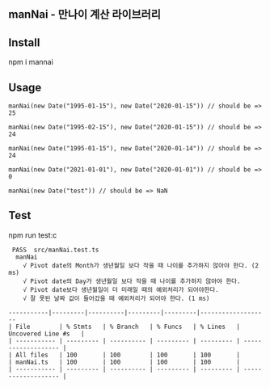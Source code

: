 ## manNai - 만나이 계산 라이브러리

## Install

npm i mannai

## Usage

`manNai(new Date("1995-01-15"), new Date("2020-01-15")) // should be => 25`

`manNai(new Date("1995-02-15"), new Date("2020-01-15")) // should be => 24`

`manNai(new Date("1995-01-15"), new Date("2020-01-14")) // should be => 24`

`manNai(new Date("2021-01-01"), new Date("2020-01-01")) // should be => 0`

`manNai(new Date("test")) // should be => NaN`

## Test

npm run test:c

```
 PASS  src/manNai.test.ts
  manNai
    √ Pivot date의 Month가 생년월일 보다 작을 때 나이를 추가하지 않아야 한다. (2 ms)
    √ Pivot date의 Day가 생년월일 보다 작을 때 나이를 추가하지 않아야 한다.
    √ Pivot date보다 생년월일이 더 미래일 때의 예외처리가 되어야한다.
    √ 잘 못된 날짜 값이 들어갔을 때 예외처리가 되어야 한다. (1 ms)

-----------|---------|----------|---------|---------|-------------------
| File        | % Stmts   | % Branch   | % Funcs   | % Lines   | Uncovered Line #s   |
| ----------- | --------- | ---------- | --------- | --------- | ------------------- |
| All files   | 100       | 100        | 100       | 100       |
| manNai.ts   | 100       | 100        | 100       | 100       |
| ----------- | --------- | ---------- | --------- | --------- | ------------------- |
```
